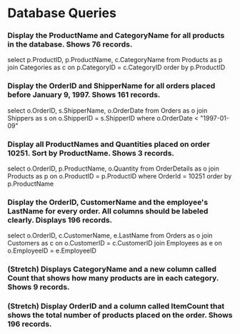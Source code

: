 # Database Queries

### Display the ProductName and CategoryName for all products in the database. Shows 76 records.
select p.ProductID, p.ProductName, c.CategoryName
from Products as p
join Categories as c
on p.CategoryID = c.CategoryID
order by p.ProductID

### Display the OrderID and ShipperName for all orders placed before January 9, 1997. Shows 161 records.
select o.OrderID, s.ShipperName, o.OrderDate
from Orders as o
join Shippers as s
on o.ShipperID = s.ShipperID
where o.OrderDate < "1997-01-09"

### Display all ProductNames and Quantities placed on order 10251. Sort by ProductName. Shows 3 records.
select o.OrderID, p.ProductName, o.Quantity
from OrderDetails as o
join Products as p
on o.ProductID = p.ProductID
where OrderId = 10251
order by p.ProductName

### Display the OrderID, CustomerName and the employee's LastName for every order. All columns should be labeled clearly. Displays 196 records.
select o.OrderID, c.CustomerName, e.LastName
from Orders as o
join Customers as c
on o.CustomerID = c.CustomerID
join Employees as e
on o.EmployeeID = e.EmployeeID

### (Stretch)  Displays CategoryName and a new column called Count that shows how many products are in each category. Shows 9 records.

### (Stretch) Display OrderID and a  column called ItemCount that shows the total number of products placed on the order. Shows 196 records. 